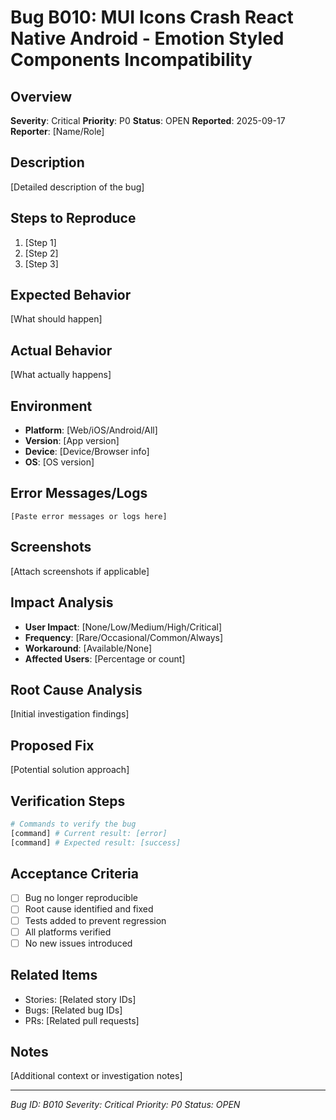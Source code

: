 # Bug B010: MUI Icons Crash React Native Android - Emotion Styled Components Incompatibility

## Overview
**Severity**: Critical
**Priority**: P0
**Status**: OPEN
**Reported**: 2025-09-17
**Reporter**: [Name/Role]

## Description
[Detailed description of the bug]

## Steps to Reproduce
1. [Step 1]
2. [Step 2]
3. [Step 3]

## Expected Behavior
[What should happen]

## Actual Behavior
[What actually happens]

## Environment
- **Platform**: [Web/iOS/Android/All]
- **Version**: [App version]
- **Device**: [Device/Browser info]
- **OS**: [OS version]

## Error Messages/Logs
```
[Paste error messages or logs here]
```

## Screenshots
[Attach screenshots if applicable]

## Impact Analysis
- **User Impact**: [None/Low/Medium/High/Critical]
- **Frequency**: [Rare/Occasional/Common/Always]
- **Workaround**: [Available/None]
- **Affected Users**: [Percentage or count]

## Root Cause Analysis
[Initial investigation findings]

## Proposed Fix
[Potential solution approach]

## Verification Steps
```bash
# Commands to verify the bug
[command] # Current result: [error]
[command] # Expected result: [success]
```

## Acceptance Criteria
- [ ] Bug no longer reproducible
- [ ] Root cause identified and fixed
- [ ] Tests added to prevent regression
- [ ] All platforms verified
- [ ] No new issues introduced

## Related Items
- Stories: [Related story IDs]
- Bugs: [Related bug IDs]
- PRs: [Related pull requests]

## Notes
[Additional context or investigation notes]

---
*Bug ID: B010*
*Severity: Critical*
*Priority: P0*
*Status: OPEN*
